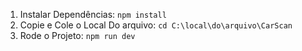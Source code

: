 
1. Instalar Dependências:
   `npm install`
2. Copie e Cole o Local Do arquivo:
   `cd C:\local\do\arquivo\CarScan`
4. Rode o Projeto:
   `npm run dev`
